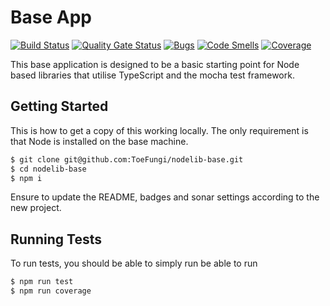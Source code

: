 # Base App
[![Build Status](https://travis-ci.org/ToeFungi/nodelib-base.svg?branch=master)](https://travis-ci.org/ToeFungi/nodelib-base)
[![Quality Gate Status](https://sonarcloud.io/api/project_badges/measure?project=nodelib-base&metric=alert_status)](https://sonarcloud.io/dashboard?id=nodelib-base)
[![Bugs](https://sonarcloud.io/api/project_badges/measure?project=nodelib-base&metric=bugs)](https://sonarcloud.io/dashboard?id=nodelib-base)
[![Code Smells](https://sonarcloud.io/api/project_badges/measure?project=nodelib-base&metric=code_smells)](https://sonarcloud.io/dashboard?id=nodelib-base)
[![Coverage](https://sonarcloud.io/api/project_badges/measure?project=nodelib-base&metric=coverage)](https://sonarcloud.io/dashboard?id=nodelib-base)

This base application is designed to be a basic starting point for Node based libraries that utilise TypeScript and the 
mocha test framework.

## Getting Started
This is how to get a copy of this working locally. The only requirement is that Node is installed on the base machine.
```bash
$ git clone git@github.com:ToeFungi/nodelib-base.git
$ cd nodelib-base
$ npm i
```

Ensure to update the README, badges and sonar settings according to the new project. 

## Running Tests
To run tests, you should be able to simply run be able to run 
```bash
$ npm run test
$ npm run coverage
```
